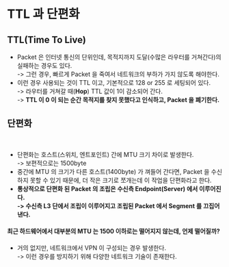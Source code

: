 # TTL 과 단편화

## TTL(Time To Live)

* Packet 은 인터넷 통신의 단위인데, 목적지까지 도달(수많은 라우터를 거쳐간다)의 실패하는 경우도 있다. \
  \-> 그런 경우, 빠르게 Packet 을 죽여서 네트워크의 부하가 가지 않도록 해야한다.&#x20;
* 이런 경우 사용되는 것이 TTL 이고, 기본적으로 128 or 255 로 세팅되어 있다. \
  \-> 라우터를 거쳐갈 때(**Hop**) TTL 값이 1이 감소되어 간다. \
  \-> **TTL 이 0 이 되는 순간 목적지를 찾지 못했다고 인식하고, Packet 을 폐기한다.**&#x20;

## 단편화

<figure><img src="../../../.gitbook/assets/스크린샷 2024-01-06 10.45.01.png" alt=""><figcaption></figcaption></figure>

* 단편화는 호스트(스위치, 엔트포인트) 간에 MTU 크기 차이로 발생한다. \
  \-> 보편적으로는 1500byte
* 중간에 MTU 의 크기가 다른 호스트(1400byte) 가 껴들어 간다면, Packet 을 수신하지 못할 수 있기 때문에, 더 작은 크기로 쪼개는데 이 작업을 단편화라고 한다.
* **통상적으로 단편화 된 Packet 의 조립은 수신측 Endpoint(Server) 에서 이루어진다.**\
  **-> 수신측 L3 단에서 조립이 이루어지고 조립된 Packet 에서 Segment 를 끄집어낸다.**

#### **최근 하드웨어에서 대부분의 MTU 는 1500 이하로는 떨어지지 않는데, 언제 떨어질까?**

* 거의 없지만, 네트워크에서 VPN 이 구성되는 경우 발생한다. \
  \-> 이런 경우를 방지하기 위해 다양한 네트워크 기술이 존재한다.&#x20;
